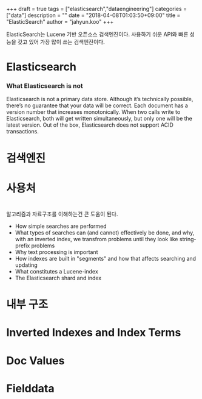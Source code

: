 +++
draft = true
tags = ["elasticsearch","dataengineering"]
categories = ["data"]
description = ""
date = "2018-04-08T01:03:50+09:00"
title = "ElasticSearch"
author = "jahyun.koo"
+++

ElasticSearch는 Lucene 기반 오픈소스 검색엔진이다. 사용하기 쉬운 API와 빠른 성능을 갖고 있어 가장 많이 쓰는 검색엔진이다.

# Elasticsearch 

### What Elasticsearch is not

Elasticsearch is not a primary data store. Although it’s technically possible, there’s no guarantee that your data will be correct. Each document has a version number that increases monotonically. When two calls write to Elasticsearch, both will get written simultaneously, but only one will be the latest version. Out of the box, Elasticsearch does not support ACID transactions.

# 검색엔진

# 사용처

# 

알고리즘과 자료구조를 이해하는건 큰 도움이 된다.

- How simple searches are performed
- What types of searches can (and cannot) effectively be done, and why, with an inverted index, we transfrom problems until they look like string-prefix problems
- Why text processing is important
- How indexes are built in "segments" and how that affects searching and updating
- What constitutes a Lucene-index
- The Elasticsearch shard and index

# 내부 구조

# Inverted Indexes and Index Terms

# Doc Values

# Fielddata
